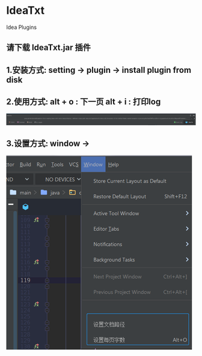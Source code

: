 # IdeaTxt
Idea Plugins

## 请下载 IdeaTxt.jar 插件

## 1.安装方式:  setting -> plugin ->  install plugin from disk

## 2.使用方式:  alt + o : 下一页   alt + i : 打印log
![image](https://raw.githubusercontent.com/lechenghhh/IdeaTxt/default/text.png)

## 3.设置方式:  window ->
![image](https://raw.githubusercontent.com/lechenghhh/IdeaTxt/default/setting.png)
